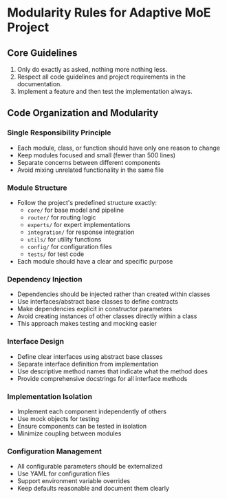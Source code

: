 # Modularity Rules for Adaptive MoE Project

## Core Guidelines
1. Only do exactly as asked, nothing more nothing less.
2. Respect all code guidelines and project requirements in the documentation.
3. Implement a feature and then test the implementation always.

## Code Organization and Modularity

### Single Responsibility Principle
- Each module, class, or function should have only one reason to change
- Keep modules focused and small (fewer than 500 lines)
- Separate concerns between different components
- Avoid mixing unrelated functionality in the same file

### Module Structure
- Follow the project's predefined structure exactly:
  - `core/` for base model and pipeline
  - `router/` for routing logic
  - `experts/` for expert implementations
  - `integration/` for response integration
  - `utils/` for utility functions
  - `config/` for configuration files
  - `tests/` for test code
- Each module should have a clear and specific purpose

### Dependency Injection
- Dependencies should be injected rather than created within classes
- Use interfaces/abstract base classes to define contracts
- Make dependencies explicit in constructor parameters
- Avoid creating instances of other classes directly within a class
- This approach makes testing and mocking easier

### Interface Design
- Define clear interfaces using abstract base classes
- Separate interface definition from implementation
- Use descriptive method names that indicate what the method does
- Provide comprehensive docstrings for all interface methods

### Implementation Isolation
- Implement each component independently of others
- Use mock objects for testing
- Ensure components can be tested in isolation
- Minimize coupling between modules

### Configuration Management
- All configurable parameters should be externalized
- Use YAML for configuration files
- Support environment variable overrides
- Keep defaults reasonable and document them clearly
